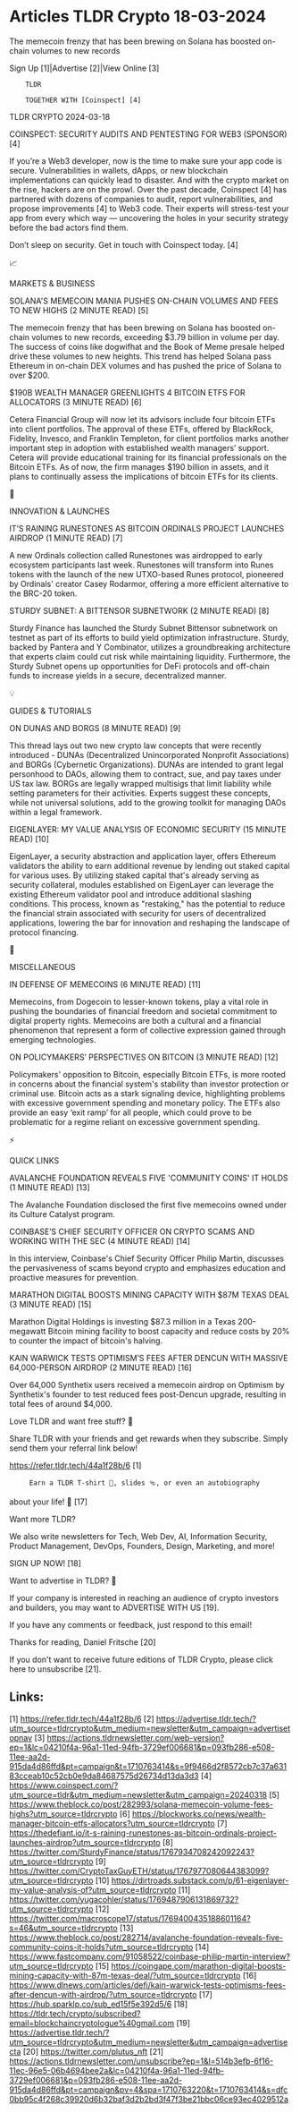 # Articles TLDR Crypto 18-03-2024

The memecoin frenzy that has been brewing on Solana has boosted
on-chain volumes to new records  

 Sign Up [1]|Advertise [2]|View Online [3] 

		TLDR 

		TOGETHER WITH [Coinspect] [4]

TLDR CRYPTO 2024-03-18

 COINSPECT: SECURITY AUDITS AND PENTESTING FOR WEB3 (SPONSOR) [4] 

 If you’re a Web3 developer, now is the time to make sure your app
code is secure. Vulnerabilities in wallets, dApps, or new blockchain
implementations can quickly lead to disaster. And with the crypto
market on the rise, hackers are on the prowl.
Over the past decade, Coinspect [4] has partnered with dozens of
companies to audit, report vulnerabilities, and propose improvements
[4] to Web3 code. Their experts will stress-test your app from every
which way — uncovering the holes in your security strategy before
the bad actors find them.

Don’t sleep on security. Get in touch with Coinspect today. [4]

📈 

MARKETS & BUSINESS

 SOLANA'S MEMECOIN MANIA PUSHES ON-CHAIN VOLUMES AND FEES TO NEW HIGHS
(2 MINUTE READ) [5] 

 The memecoin frenzy that has been brewing on Solana has boosted
on-chain volumes to new records, exceeding $3.79 billion in volume per
day. The success of coins like dogwifhat and the Book of Meme presale
helped drive these volumes to new heights. This trend has helped
Solana pass Ethereum in on-chain DEX volumes and has pushed the price
of Solana to over $200. 

 $190B WEALTH MANAGER GREENLIGHTS 4 BITCOIN ETFS FOR ALLOCATORS (3
MINUTE READ) [6] 

 Cetera Financial Group will now let its advisors include four bitcoin
ETFs into client portfolios. The approval of these ETFs, offered by
BlackRock, Fidelity, Invesco, and Franklin Templeton, for client
portfolios marks another important step in adoption with established
wealth managers’ support. Cetera will provide educational training
for its financial professionals on the Bitcoin ETFs. As of now, the
firm manages $190 billion in assets, and it plans to continually
assess the implications of bitcoin ETFs for its clients. 

🚀 

INNOVATION & LAUNCHES

 IT’S RAINING RUNESTONES AS BITCOIN ORDINALS PROJECT LAUNCHES
AIRDROP (1 MINUTE READ) [7] 

 A new Ordinals collection called Runestones was airdropped to early
ecosystem participants last week. Runestones will transform into Runes
tokens with the launch of the new UTXO-based Runes protocol, pioneered
by Ordinals' creator Casey Rodarmor, offering a more efficient
alternative to the BRC-20 token. 

 STURDY SUBNET: A BITTENSOR SUBNETWORK (2 MINUTE READ) [8] 

 Sturdy Finance has launched the Sturdy Subnet Bittensor subnetwork on
testnet as part of its efforts to build yield optimization
infrastructure. Sturdy, backed by Pantera and Y Combinator, utilizes a
groundbreaking architecture that experts claim could cut risk while
maintaining liquidity. Furthermore, the Sturdy Subnet opens up
opportunities for DeFi protocols and off-chain funds to increase
yields in a secure, decentralized manner. 

💡 

GUIDES & TUTORIALS

 ON DUNAS AND BORGS (8 MINUTE READ) [9] 

 This thread lays out two new crypto law concepts that were recently
introduced - DUNAs (Decentralized Unincorporated Nonprofit
Associations) and BORGs (Cybernetic Organizations). DUNAs are intended
to grant legal personhood to DAOs, allowing them to contract, sue, and
pay taxes under US tax law. BORGs are legally wrapped multisigs that
limit liability while setting parameters for their activities. Experts
suggest these concepts, while not universal solutions, add to the
growing toolkit for managing DAOs within a legal framework. 

 EIGENLAYER: MY VALUE ANALYSIS OF ECONOMIC SECURITY (15 MINUTE READ)
[10] 

 EigenLayer, a security abstraction and application layer, offers
Ethereum validators the ability to earn additional revenue by lending
out staked capital for various uses. By utilizing staked capital
that's already serving as security collateral, modules established on
EigenLayer can leverage the existing Ethereum validator pool and
introduce additional slashing conditions. This process, known as
"restaking," has the potential to reduce the financial strain
associated with security for users of decentralized applications,
lowering the bar for innovation and reshaping the landscape of
protocol financing. 

🦄 

MISCELLANEOUS

 IN DEFENSE OF MEMECOINS (6 MINUTE READ) [11] 

 Memecoins, from Dogecoin to lesser-known tokens, play a vital role in
pushing the boundaries of financial freedom and societal commitment to
digital property rights. Memecoins are both a cultural and a financial
phenomenon that represent a form of collective expression gained
through emerging technologies. 

 ON POLICYMAKERS’ PERSPECTIVES ON BITCOIN (3 MINUTE READ) [12] 

 Policymakers' opposition to Bitcoin, especially Bitcoin ETFs, is more
rooted in concerns about the financial system's stability than
investor protection or criminal use. Bitcoin acts as a stark signaling
device, highlighting problems with excessive government spending and
monetary policy. The ETFs also provide an easy ‘exit ramp’ for all
people, which could prove to be problematic for a regime reliant on
excessive government spending. 

⚡ 

QUICK LINKS

 AVALANCHE FOUNDATION REVEALS FIVE 'COMMUNITY COINS' IT HOLDS (1
MINUTE READ) [13] 

 The Avalanche Foundation disclosed the first five memecoins owned
under its Culture Catalyst program. 

 COINBASE’S CHIEF SECURITY OFFICER ON CRYPTO SCAMS AND WORKING WITH
THE SEC (4 MINUTE READ) [14] 

 In this interview, Coinbase's Chief Security Officer Philip Martin,
discusses the pervasiveness of scams beyond crypto and emphasizes
education and proactive measures for prevention. 

 MARATHON DIGITAL BOOSTS MINING CAPACITY WITH $87M TEXAS DEAL (3
MINUTE READ) [15] 

 Marathon Digital Holdings is investing $87.3 million in a Texas
200-megawatt Bitcoin mining facility to boost capacity and reduce
costs by 20% to counter the impact of bitcoin's halving. 

 KAIN WARWICK TESTS OPTIMISM’S FEES AFTER DENCUN WITH MASSIVE
64,000-PERSON AIRDROP (2 MINUTE READ) [16] 

 Over 64,000 Synthetix users received a memecoin airdrop on Optimism
by Synthetix's founder to test reduced fees post-Dencun upgrade,
resulting in total fees of around $4,000. 

Love TLDR and want free stuff? 🎁

 Share TLDR with your friends and get rewards when they subscribe.
Simply send them your referral link below! 

 https://refer.tldr.tech/44a1f28b/6 [1] 

		 Earn a TLDR T-shirt 👕, slides 🩴, or even an autobiography
about your life! 🤯 [17] 

Want more TLDR?

 We also write newsletters for Tech, Web Dev, AI, Information
Security, Product Management, DevOps, Founders, Design, Marketing, and
more! 

SIGN UP NOW! [18] 

Want to advertise in TLDR? 📰

 If your company is interested in reaching an audience of crypto
investors and builders, you may want to ADVERTISE WITH US [19]. 

 If you have any comments or feedback, just respond to this email! 

Thanks for reading, 
Daniel Fritsche [20] 

If you don't want to receive future editions of TLDR Crypto,
please click here to unsubscribe [21]. 

 

Links:
------
[1] https://refer.tldr.tech/44a1f28b/6
[2] https://advertise.tldr.tech/?utm_source=tldrcrypto&utm_medium=newsletter&utm_campaign=advertisetopnav
[3] https://actions.tldrnewsletter.com/web-version?ep=1&lc=04210f4a-96a1-11ed-94fb-3729ef006681&p=093fb286-e508-11ee-aa2d-915da4d86ffd&pt=campaign&t=1710763414&s=9f9466d2f8572cb7c37a63183cceab10c52cb0e9da84687575d26734d13da3d3
[4] https://www.coinspect.com/?utm_source=tldr&utm_medium=newsletter&utm_campaign=20240318
[5] https://www.theblock.co/post/282993/solana-memecoin-volume-fees-highs?utm_source=tldrcrypto
[6] https://blockworks.co/news/wealth-manager-bitcoin-etfs-allocators?utm_source=tldrcrypto
[7] https://thedefiant.io/it-s-raining-runestones-as-bitcoin-ordinals-project-launches-airdrop?utm_source=tldrcrypto
[8] https://twitter.com/SturdyFinance/status/1767934708242092243?utm_source=tldrcrypto
[9] https://twitter.com/CryptoTaxGuyETH/status/1767977080644383099?utm_source=tldrcrypto
[10] https://dirtroads.substack.com/p/61-eigenlayer-my-value-analysis-of?utm_source=tldrcrypto
[11] https://twitter.com/yugacohler/status/1769487906131869732?utm_source=tldrcrypto
[12] https://twitter.com/macroscope17/status/1769400435188601164?s=46&utm_source=tldrcrypto
[13] https://www.theblock.co/post/282714/avalanche-foundation-reveals-five-community-coins-it-holds?utm_source=tldrcrypto
[14] https://www.fastcompany.com/91058522/coinbase-philip-martin-interview?utm_source=tldrcrypto
[15] https://coingape.com/marathon-digital-boosts-mining-capacity-with-87m-texas-deal/?utm_source=tldrcrypto
[16] https://www.dlnews.com/articles/defi/kain-warwick-tests-optimisms-fees-after-dencun-with-airdrop/?utm_source=tldrcrypto
[17] https://hub.sparklp.co/sub_ed15f5e392d5/6
[18] https://tldr.tech/crypto/subscribed?email=blockchaincryptologue%40gmail.com
[19] https://advertise.tldr.tech/?utm_source=tldrcrypto&utm_medium=newsletter&utm_campaign=advertisecta
[20] https://twitter.com/plutus_nft
[21] https://actions.tldrnewsletter.com/unsubscribe?ep=1&l=514b3efb-6f16-11ec-96e5-06b4694bee2a&lc=04210f4a-96a1-11ed-94fb-3729ef006681&p=093fb286-e508-11ee-aa2d-915da4d86ffd&pt=campaign&pv=4&spa=1710763220&t=1710763414&s=dfc0bb95c4f268c39920d6b32baf3d2b2bd3f47f3be21bbc06ce93ec4029512a